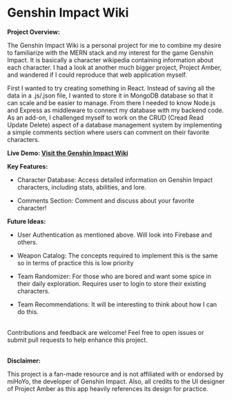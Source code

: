 **Genshin Impact Wiki**
===================

**Project Overview:**

The Genshin Impact Wiki is a personal project for me to combine my desire to familiarize with the MERN stack and my interest for the game Genshin Impact. It is basically a character wikipedia containing information about each character. I had a look at another much bigger project, Project Amber, and wandered if I could reproduce that web application myself. 

First I wanted to try creating something in React. Instead of saving all the data in a .js/.json file, I wanted to store it in MongoDB database so that it can scale and be easier to manage. From there I needed to know Node.js and Express as middleware to connect my database with my backend code. As an add-on, I challenged myself to work on the CRUD (Cread Read Update Delete) aspect of a database management system by implementing a simple comments section where users can comment on their favorite characters. 


**Live Demo: [Visit the Genshin Impact Wiki](https://genshin-wiki-v1.vercel.app/)**


**Key Features:**

-   Character Database: Access detailed information on Genshin Impact characters, including stats, abilities, and lore.

-   Comments Section: Comment and discuss about your favorite character!


**Future Ideas:**

-   User Authentication as mentioned above. Will look into Firebase and others. 

-   Weapon Catalog: The concepts required to implement this is the same so in terms of practice this is low priority
  
-   Team Randomizer: For those who are bored and want some spice in their daily exploration. Requires user to login to store their existing characters. 

-   Team Recommendations: It will be interesting to think about how I can do this.



<br>
Contributions and feedback are welcome! Feel free to open issues or submit pull requests to help enhance this project. <br>
<br>

  
**Disclaimer:**

This project is a fan-made resource and is not affiliated with or endorsed by miHoYo, the developer of Genshin Impact. Also, all credits to the UI designer of Project Amber as this app heavily references its design for practice.
